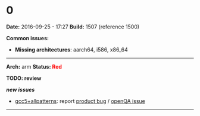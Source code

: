 # 0


**Date:** 2016-09-25 - 17:27
**Build:** 1507 (reference 1500)

**Common issues:**

 * **Missing architectures**: aarch64, i586, x86_64
<hr>

**Arch:** arm
**Status: <font color="red">Red</font>**

**TODO: review**

***new issues***

* [gcc5+allpatterns](https://openqa.opensuse.org/tests/585912): report [product bug](https://bugzilla.opensuse.org/enter_bug.cgi?product=openSUSE+Tumbleweed&component=&short_desc=%5BBuild+2139%5D+openQA+test+fails&bug_file_loc=https%3A%2F%2Fopenqa.opensuse.org%2Ftests%2F585912&comment=%23%23%23+Observation%0A%0AopenQA+test+in+scenario+openSUSE-42.1-Gnome-DVD-arm-gcc5%2Ballpatterns%40arm+fails+in%0Ahttps%3A%2F%2Fopenqa.opensuse.org%2Ftests%2F585912%0A%0A%0A%23%23+Reproducible%0A%0AFails+since+%28at+least%29+Build+2139+%28current+job%29%0A%0A%0A%23%23+Expected+result%0A%0ALast+good%3A+%5B2137%5D%28https%3A%2F%2Fopenqa.opensuse.org%2Ftests%2F585767%29+%28or+more+recent%29%0A%0A%0A%23%23+Further+details%0A%0AAlways+latest+result+in+this+scenario%3A+%5Blatest%5D%28https%3A%2F%2Fopenqa.opensuse.org%2Ftests%2Flatest%3Fmachine%3Darm%26arch%3Darm%26distri%3Dopensuse%26flavor%3DGnome-DVD%26test%3Dgcc5%252Ballpatterns%26version%3D42.1%29%0A) / [openQA issue](https://progress.opensuse.org/projects/openqatests/issues/new?issue%5Bsubject%5D=%5BBuild+2139%5D+test+fails&issue%5Bdescription%5D=%23%23%23+Observation%0A%0AopenQA+test+in+scenario+openSUSE-42.1-Gnome-DVD-arm-gcc5%2Ballpatterns%40arm+fails+in%0Ahttps%3A%2F%2Fopenqa.opensuse.org%2Ftests%2F585912%0A%0A%0A%23%23+Reproducible%0A%0AFails+since+%28at+least%29+Build+2139+%28current+job%29%0A%0A%0A%23%23+Expected+result%0A%0ALast+good%3A+%5B2137%5D%28https%3A%2F%2Fopenqa.opensuse.org%2Ftests%2F585767%29+%28or+more+recent%29%0A%0A%0A%23%23+Further+details%0A%0AAlways+latest+result+in+this+scenario%3A+%5Blatest%5D%28https%3A%2F%2Fopenqa.opensuse.org%2Ftests%2Flatest%3Fmachine%3Darm%26arch%3Darm%26distri%3Dopensuse%26flavor%3DGnome-DVD%26test%3Dgcc5%252Ballpatterns%26version%3D42.1%29%0A)



---
